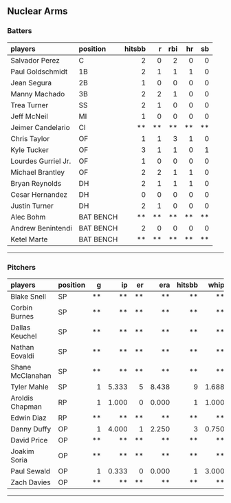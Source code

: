 ## Nuclear Arms

### Batters

 
|players             |position  | hitsbb|  r| rbi| hr| sb| 
|:-------------------|:---------|------:|--:|---:|--:|--:| 
|Salvador Perez      |C         |      2|  0|   2|  0|  0| 
|Paul Goldschmidt    |1B        |      2|  1|   1|  1|  0| 
|Jean Segura         |2B        |      1|  0|   0|  0|  0| 
|Manny Machado       |3B        |      2|  2|   1|  0|  0| 
|Trea Turner         |SS        |      2|  1|   0|  0|  0| 
|Jeff McNeil         |MI        |      1|  0|   0|  0|  0| 
|Jeimer Candelario   |CI        |     **| **|  **| **| **| 
|Chris Taylor        |OF        |      1|  1|   3|  1|  0| 
|Kyle Tucker         |OF        |      3|  1|   1|  0|  1| 
|Lourdes Gurriel Jr. |OF        |      1|  0|   0|  0|  0| 
|Michael Brantley    |OF        |      2|  2|   1|  1|  0| 
|Bryan Reynolds      |DH        |      2|  1|   1|  1|  0| 
|Cesar Hernandez     |DH        |      0|  0|   0|  0|  0| 
|Justin Turner       |DH        |      2|  1|   0|  0|  0| 
|Alec Bohm           |BAT BENCH |     **| **|  **| **| **| 
|Andrew Benintendi   |BAT BENCH |      2|  0|   0|  0|  0| 
|Ketel Marte         |BAT BENCH |     **| **|  **| **| **| 


* * *

### Pitchers

 
|players          |position |  g|    ip| er|   era| hitsbb|  whip| so|  w| sv| 
|:----------------|:--------|--:|-----:|--:|-----:|------:|-----:|--:|--:|--:| 
|Blake Snell      |SP       | **|    **| **|    **|     **|    **| **| **| **| 
|Corbin Burnes    |SP       | **|    **| **|    **|     **|    **| **| **| **| 
|Dallas Keuchel   |SP       | **|    **| **|    **|     **|    **| **| **| **| 
|Nathan Eovaldi   |SP       | **|    **| **|    **|     **|    **| **| **| **| 
|Shane McClanahan |SP       | **|    **| **|    **|     **|    **| **| **| **| 
|Tyler Mahle      |SP       |  1| 5.333|  5| 8.438|      9| 1.688|  8|  0|  0| 
|Aroldis Chapman  |RP       |  1| 1.000|  0| 0.000|      1| 1.000|  1|  0|  0| 
|Edwin Diaz       |RP       | **|    **| **|    **|     **|    **| **| **| **| 
|Danny Duffy      |OP       |  1| 4.000|  1| 2.250|      3| 0.750|  3|  0|  0| 
|David Price      |OP       | **|    **| **|    **|     **|    **| **| **| **| 
|Joakim Soria     |OP       | **|    **| **|    **|     **|    **| **| **| **| 
|Paul Sewald      |OP       |  1| 0.333|  0| 0.000|      1| 3.000|  0|  0|  1| 
|Zach Davies      |OP       | **|    **| **|    **|     **|    **| **| **| **| 


* * *


